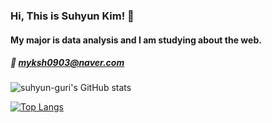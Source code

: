 ### Hi, This is Suhyun Kim! 👋
#### My major is data analysis and I am studying about the web.
##### 💌 myksh0903@naver.com

![suhyun-guri's GitHub stats](https://github-readme-stats.vercel.app/api?username=suhyun-guri&show_icons=true&theme=monokai)

[![Top Langs](https://github-readme-stats.vercel.app/api/top-langs/?username=suhyun-guri&layout=compact&theme=material-palenight&langs_count=3)](https://github.com/anuraghazra/github-readme-stats)
